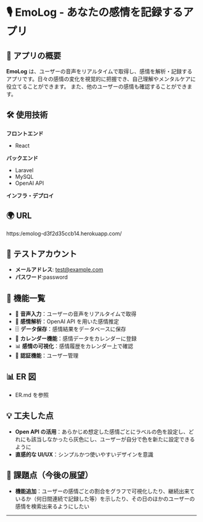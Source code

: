 # 🎙️ EmoLog - あなたの感情を記録するアプリ

## 📌 アプリの概要

**EmoLog** は、ユーザーの音声をリアルタイムで取得し、感情を解析・記録するアプリです。日々の感情の変化を視覚的に把握でき、自己理解やメンタルケアに役立てることができます。 また、他のユーザーの感情も確認することができます。

## 🛠 使用技術

**フロントエンド**

-   React

**バックエンド**

-   Laravel
-   MySQL
-   OpenAI API

**インフラ・デプロイ**

## 🌍 URL

https:/emolog-d3f2d35ccb14.herokuapp.com/

## 🔑 テストアカウント

-   **メールアドレス**: test@example.com
-   **パスワード**:password

## 🚀 機能一覧

-   🎤 **音声入力**：ユーザーの音声をリアルタイムで取得
-   🧠 **感情解析**：OpenAI API を用いた感情推定
-   🗄 **データ保存**：感情結果をデータベースに保存
-   📅 **カレンダー機能**：感情データをカレンダーに登録
-   📊 **感情の可視化**：感情履歴をカレンダー上で確認
-   🔐 **認証機能**：ユーザー管理

## 📊 ER 図

-   ER.md を参照

## 💡 工夫した点

-   **Open API の活用**：あらかじめ想定した感情ごとにラベルの色を設定し、どれにも該当しなかったら灰色にし、ユーザーが自分で色を新たに設定できるように
-   **直感的な UI/UX**：シンプルかつ使いやすいデザインを意識

## 🔧 課題点（今後の展望）

-   **機能追加**：ユーザーの感情ごとの割合をグラフで可視化したり、継続出来ているか（何日間連続で記録した等）を示したり、その日のほかのユーザーの感情を検索出来るようにしたい

---
